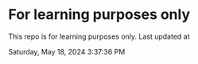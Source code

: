 # For learning purposes only
This repo is for learning purposes only.
Last updated at

Saturday, May 18, 2024 3:37:36 PM

